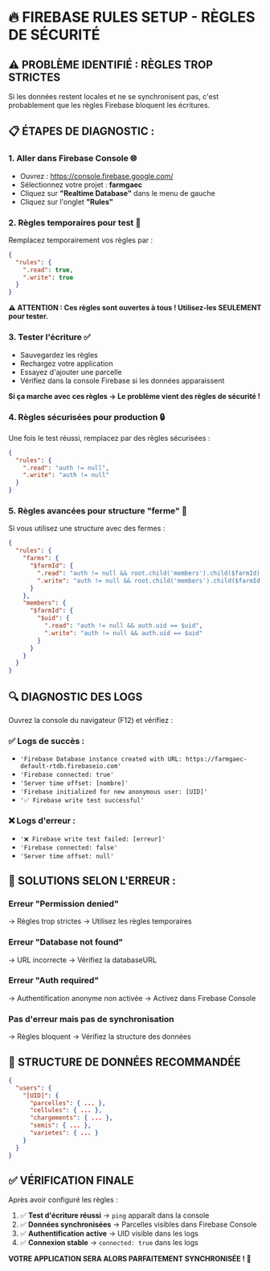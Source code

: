 # 🔥 FIREBASE RULES SETUP - RÈGLES DE SÉCURITÉ

## ⚠️ **PROBLÈME IDENTIFIÉ : RÈGLES TROP STRICTES**

Si les données restent locales et ne se synchronisent pas, c'est probablement que les règles Firebase bloquent les écritures.

## **📋 ÉTAPES DE DIAGNOSTIC :**

### **1. Aller dans Firebase Console** 🌐
- Ouvrez : https://console.firebase.google.com/
- Sélectionnez votre projet : **farmgaec**
- Cliquez sur **"Realtime Database"** dans le menu de gauche
- Cliquez sur l'onglet **"Rules"**

### **2. Règles temporaires pour test** 🧪
Remplacez temporairement vos règles par :
```json
{
  "rules": {
    ".read": true,
    ".write": true
  }
}
```

**⚠️ ATTENTION : Ces règles sont ouvertes à tous ! Utilisez-les SEULEMENT pour tester.**

### **3. Tester l'écriture** ✅
- Sauvegardez les règles
- Rechargez votre application
- Essayez d'ajouter une parcelle
- Vérifiez dans la console Firebase si les données apparaissent

**Si ça marche avec ces règles → Le problème vient des règles de sécurité !**

### **4. Règles sécurisées pour production** 🔒
Une fois le test réussi, remplacez par des règles sécurisées :

```json
{
  "rules": {
    ".read": "auth != null",
    ".write": "auth != null"
  }
}
```

### **5. Règles avancées pour structure "ferme"** 🏡
Si vous utilisez une structure avec des fermes :

```json
{
  "rules": {
    "farms": {
      "$farmId": {
        ".read": "auth != null && root.child('members').child($farmId).child(auth.uid).exists()",
        ".write": "auth != null && root.child('members').child($farmId).child(auth.uid).exists()"
      }
    },
    "members": {
      "$farmId": {
        "$uid": {
          ".read": "auth != null && auth.uid == $uid",
          ".write": "auth != null && auth.uid == $uid"
        }
      }
    }
  }
}
```

## **🔍 DIAGNOSTIC DES LOGS**

Ouvrez la console du navigateur (F12) et vérifiez :

### **✅ Logs de succès :**
- `'Firebase Database instance created with URL: https://farmgaec-default-rtdb.firebaseio.com'`
- `'Firebase connected: true'`
- `'Server time offset: [nombre]'`
- `'Firebase initialized for new anonymous user: [UID]'`
- `'✅ Firebase write test successful'`

### **❌ Logs d'erreur :**
- `'❌ Firebase write test failed: [erreur]'`
- `'Firebase connected: false'`
- `'Server time offset: null'`

## **🚨 SOLUTIONS SELON L'ERREUR :**

### **Erreur "Permission denied"**
→ Règles trop strictes → Utilisez les règles temporaires

### **Erreur "Database not found"**
→ URL incorrecte → Vérifiez la databaseURL

### **Erreur "Auth required"**
→ Authentification anonyme non activée → Activez dans Firebase Console

### **Pas d'erreur mais pas de synchronisation**
→ Règles bloquent → Vérifiez la structure des données

## **🎯 STRUCTURE DE DONNÉES RECOMMANDÉE**

```json
{
  "users": {
    "[UID]": {
      "parcelles": { ... },
      "cellules": { ... },
      "chargements": { ... },
      "semis": { ... },
      "varietes": { ... }
    }
  }
}
```

## **✅ VÉRIFICATION FINALE**

Après avoir configuré les règles :
1. ✅ **Test d'écriture réussi** → `ping` apparaît dans la console
2. ✅ **Données synchronisées** → Parcelles visibles dans Firebase Console
3. ✅ **Authentification active** → UID visible dans les logs
4. ✅ **Connexion stable** → `connected: true` dans les logs

**VOTRE APPLICATION SERA ALORS PARFAITEMENT SYNCHRONISÉE ! 🚀**
